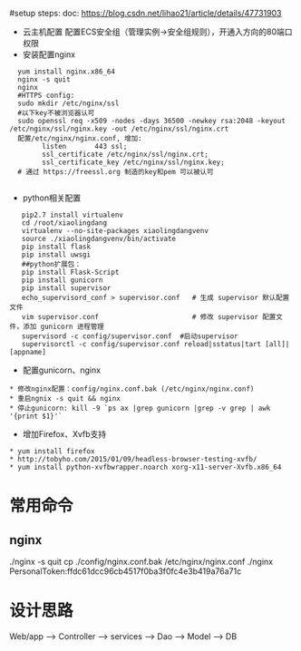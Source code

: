 #setup steps:
doc: https://blog.csdn.net/lihao21/article/details/47731903
- 云主机配置
  配置ECS安全组（管理实例->安全组规则），开通入方向的80端口权限
- 安装配置nginx
```
  yum install nginx.x86_64
  nginx -s quit
  nginx
  #HTTPS config:
  sudo mkdir /etc/nginx/ssl
  #以下key不被浏览器认可
  sudo openssl req -x509 -nodes -days 36500 -newkey rsa:2048 -keyout /etc/nginx/ssl/nginx.key -out /etc/nginx/ssl/nginx.crt
  配置/etc/nginx/nginx.conf, 增加:
        listen       443 ssl;
        ssl_certificate /etc/nginx/ssl/nginx.crt;
        ssl_certificate_key /etc/nginx/ssl/nginx.key;
  # 通过 https://freessl.org 制造的key和pem 可以被认可
  
```
- python相关配置
```shell
   pip2.7 install virtualenv
   cd /root/xiaolingdang
   virtualenv --no-site-packages xiaolingdangvenv
   source ./xiaolingdangvenv/bin/activate
   pip install flask 
   pip install uwsgi
   ##python扩展包：
   pip install Flask-Script
   pip install gunicorn
   pip install supervisor
   echo_supervisord_conf > supervisor.conf   # 生成 supervisor 默认配置文件
   vim supervisor.conf                       # 修改 supervisor 配置文件，添加 gunicorn 进程管理
   supervisord -c config/supervisor.conf  #启动supervisor
   supervisorctl -c config/supervisor.conf reload|sstatus|tart [all]|[appname]
```
- 配置gunicorn、nginx
```
* 修改nginx配置：config/nginx.conf.bak (/etc/nginx/nginx.conf)
* 重启ngnix -s quit && nginx
* 停止gunicorn: kill -9 `ps ax |grep gunicorn |grep -v grep | awk '{print $1}'`
```
- 增加Firefox、Xvfb支持
```
* yum install firefox
* http://tobyho.com/2015/01/09/headless-browser-testing-xvfb/
* yum install python-xvfbwrapper.noarch xorg-x11-server-Xvfb.x86_64

```
# 常用命令
## nginx
./nginx -s quit
cp ./config/nginx.conf.bak /etc/nginx/nginx.conf
./nginx
PersonalToken:ffdc61dcc96cb4517f0ba3f0fc4e3b419a76a71c

# 设计思路

Web/app --> Controller --> services --> Dao --> Model --> DB

